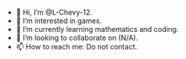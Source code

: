 - 👋 Hi, I’m @L-Chevy-12.
- 👀 I’m interested in games.
- 🌱 I’m currently learning mathematics and coding.
- 💞️ I’m looking to collaborate on (N/A).
- 📫 How to reach me: Do not contact.

<!---
L-Chevy/L-Chevy is a ✨ special ✨ repository because its `README.md` (this file) appears on your GitHub profile.
You can click the Preview link to take a look at your changes.
--->
